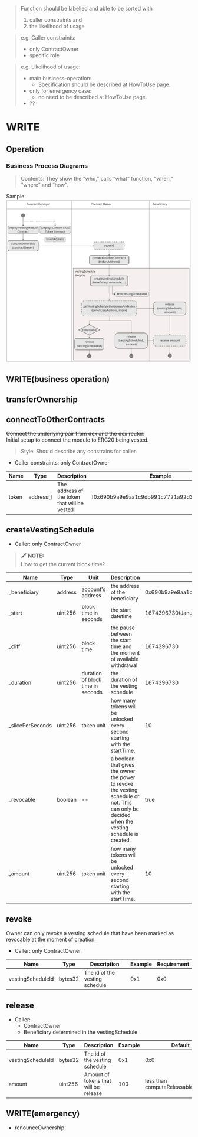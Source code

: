 > Function should be labelled and able to be sorted with 
> 1. caller constraints and 
> 2. the likelihood of usage

> e.g. Caller constraints:
> - only ContractOwner
> - specific role  

> e.g. Likelihood of usage:
> - main business-operation:
>   - Specification should be described at HowToUse page.
> - only for emergency case:
>   - no need to be described at HowToUse page.
> - ??

# WRITE
## Operation
### Business Process Diagrams
> Contents: They show the “who,” calls “what” function, “when,” “where” and “how”.

Sample:
![vesting-module-bpd](./image/vesting-module-bpd.png)

## WRITE(business operation)

## transferOwnership


## connectToOtherContracts
~~Connect the underlying pair from dex and the dex router.~~  
Initial setup to connect the module to ERC20 being vested.

> Style: Should describe any constrains for caller.

- Caller constraints: only ContractOwner

|Name|Type|Description|Example|Default|
|--- |---|---|---|---|
|token|address[]|The address of the token that will be vested|[0x690b9a9e9aa1c9db991c7721a92d351db4fac990]|N/A|

## createVestingSchedule

- Caller: only ContractOwner

> 🖋️ **NOTE:**  
> How to get the current block time?


|Name|Type|Unit|Description|Example|Requirement|
|---|---|---|---|---|---|
|_beneficiary|address|account's address|the address of the beneficiary|0x690b9a9e9aa1c9db991c7721a92d351db4fac990|N/A|
|_start|uint256|block time in seconds|the start datetime|1674396730(January 22, 2023 2:12:10 PM)|N/A|
|_cliff|uint256|block time|the pause between the start time and the moment of available withdrawal|1674396730|N/A|
|_duration|uint256|duration of block time in seconds|the duration of the vesting schedule|1674396730|> 0|
|_slicePerSeconds|uint256|token unit|how many tokens will be unlocked every second starting with the startTime.|10|>= 1|
|_revocable|boolean|--|a boolean that gives the owner the power to revoke the vesting schedule or not. This can only be decided when the vesting schedule is created.|true|false|
|_amount|uint256|token unit|how many tokens will be unlocked every second starting with the startTime.|10|less than getWithdrawableAmount() AND > 0|

## revoke

Owner can only revoke a vesting schedule that have been marked as revocable at the moment of creation.

- Caller: only ContractOwner

|Name|Type|Description|Example|Requirement|
|---|---|---|---|---|
|vestingScheduleId|bytes32|The id of the vesting schedule|0x1|0x0|

## release

- Caller: 
    - ContractOwner
    - Beneficiary determined in the vestingSchedule

|Name|Type|Description|Example|Default|
|---|---|---|---|---|
|vestingScheduleId|bytes32|The id of the vesting schedule|0x1|0x0|
|amount|uint256|Amount of tokens that will be release|100|less than computeReleasableAmount()|

## WRITE(emergency)
- renounceOwnership
